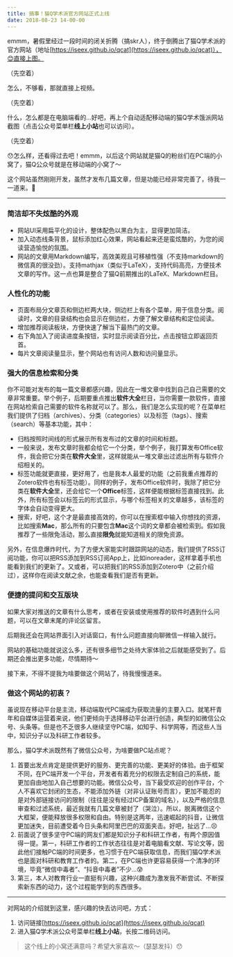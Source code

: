```yaml
---
title: 搞事！猫Q学术派官方网站正式上线
date: 2018-08-23 14-00-00
---
```


emmm，暑假里经过一段时间的闭关折腾（搞skr人），终于倒腾出了猫Q学术派的官方网站（地址[https://iseex.github.io/qcat](https://iseex.github.io/qcat)），😊直接上图。

（先空着）

怎么，不够看，那就直接上视频。

（先空着）

什么，怎么都是在电脑端看的…好吧，再上个自动适配移动端的猫Q学术饿派网站截图（点击公众号菜单栏**线上小站**也可以访问）。

（先空着）

😯怎么样，还看得过去吧！emmm，以后这个网站就是猫Q的粉丝们在PC端的小窝了，猫Q公众号就是在移动端的小窝了～

这个网站虽然刚刚开发，虽然才发布几篇文章，但是功能已经非常完善了，待我一一道来。🤔

-----

### 简洁却不失炫酷的外观

- 网站UI采用扁平化的设计，整体配色以黑白为主，显得更加简洁。
- 加入动态线条背景，鼠标添加红心效果，网站看起来还是蛮炫酷的，为您的阅读营造愉悦的氛围。
- 网站的文章用Markdown编写，高效美观且可移植性强（不支持markdown的微信真的很没劲）。支持mathjax（类似于LaTeX），支持代码高亮，方便技术文章的写作。这一点也算是整合了猫Q前期推出的LaTeX、Markdown栏目。

### 人性化的功能

- 页面布局分文章页和侧边栏两大块，侧边栏上有各个菜单，用于信息分类。阅读时，文章的目录结构也会显示在侧边栏，方便了解文章结构和定位阅读。
- 增加推荐阅读板块，方便快速了解当下最热门的文章。
- 右下角加入了阅读进度条按钮，实时显示阅读百分比，点击按钮立即返回页首。
- 每片文章阅读量显示，整个网站也有访问人数和访问量显示。

### 强大的信息检索和分类

你不可能对发布的每一篇文章都感兴趣，因此在一堆文章中找到自己自己需要的文章非常重要。举个例子，后期要重点推出**软件大全**栏目，当你需要一款软件，直接在网站检索自己需要的软件名称就可以了。那么，我们是怎么实现的呢？在菜单栏我们提供了归档（archives）、分类（categories）以及标签（tags）、搜索（search）等基本功能，其中：

- 归档按照时间线的形式展示所有发布过的文章的时间和标题。
- 一般来说，发布文章时我都会给它一个分类，举个例子，我打算发布Office软件，我会把它分类在**软件大全**里，这样就能从一堆文章出过滤出所有与软件介绍相关的。
- 标签功能就更直接，更好用了，也是我本人最爱的功能（之前我重点推荐的Zotero软件也有标签功能）。同样的例子，发布Office软件时，我除了把它分类在**软件大全**里，还会给它一个**Office**标签，这样便能根据标签直接找到。此外，所有标签会以标签云的形式显示，与哪个标签相关的文章越多，该标签的字体会自动变得更大。
- 搜索，好吧，这个才是最直接高效的，你可以在搜索框中输入你想找的资源，比如搜索**Mac**，那么所有的只要包含**Mac**这个词的文章都会被检索到。假如我推荐了一些限免活动，那么直接**限免**就能知道相关的限免资源。

另外，在信息爆炸时代，为了方便大家能实时跟踪网站的动态，我们提供了RSS订阅功能，你可以把RSS添加到RSS订阅App上，比如inoreader，这样拿着手机也能看到我们的更新了。又或者，可以把我们的RSS添加到Zotero中（之前介绍过），这样你在阅读文献之余，也能查看我们是否有更新。

### 便捷的提问和交互版块

如果大家对推送的文章有什么思考，或者在安装或使用推荐的软件时遇到什么问题，可以在文章末尾的评论区留言。

后期我还会在网站界面引入对话窗口，有什么问题直接向聊微信一样输入就行。

网站的基础功能就说这么多，还有很多细节之处待大家体验之后就能感受到了。后期还会推出更多功能，尽情期待～

接下来，不得不提我为啥要做这个网站了，待我慢慢道来。

### 做这个网站的初衷？

虽说现在移动平台是主流，移动端取代PC端成为获取流量的主要入口。就笔杆青年和自媒体运营着来说，他们更倾向于选择移动平台进行创造，典型的如微信公众号、头条等。但是也不乏很多人继续坚守PC端，如知乎、科学网等，而这些人当中，知识分子以及科研工作者较多。

那么，猫Q学术派既然有了微信公众号，为啥要做PC站点呢？

1. 首要出发点肯定是提供更好的服务、更完善的功能、更美好的体验。由于框架不同，在PC端开发一个平台，开发者有着充分的权限去定制自己的系统，能更加自由地加入自己想要的功能。微信公众号，当下最受欢迎的创作平台，个人不喜欢它封闭的生态，不能添加外链（对非认证账号而言），更加不能忍的是对外部链接访问的限制（往往是没有经过ICP备案的域名），以及严格的信息审查和过滤系统，最近我就有几篇文章被封了（哭泣）。所以，脱离微信这个大框架，便能释放很多权限和自由。特别是这两年，迅速崛起的抖音，让微信更加迷失，目前遭受着今日头条和阿里巴巴的双面夹击。好吧，扯远了...😣
2. 前面说了很多坚守PC端的网友们都是知识分子和科研工作者，有两个原因值得一提。第一，科研工作者的工作状态往往是对着电脑看文献、写论文等，因此他们接触PC端的时间更多，也习惯于在PC端获取信息，而我们猫Q学术派也是面对科研和教育工作者的。第二，在PC端也许更容易获得一个清净的环境，毕竟“微信中毒者”、“抖音中毒者”不少...😰
3. 第三，本人对教育行业一直挺有兴趣，这种兴趣成为激发我不断尝试、不断探索新东西的动力，这个过程能学到的东西很多。

----

对网站的介绍就到这里，感兴趣的快去访问吧，方式：

1. 访问链接[https://iseex.github.io/qcat](https://iseex.github.io/qcat)
2. 进入猫Q学术派公众号菜单栏**线上小站**，长按二维码访问。

>  这个线上的小窝还满意吗？希望大家喜欢～（瑟瑟发抖）😯

